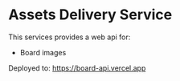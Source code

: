 # Assets Delivery Service

This services provides a web api for:
- Board images

Deployed to: https://board-api.vercel.app